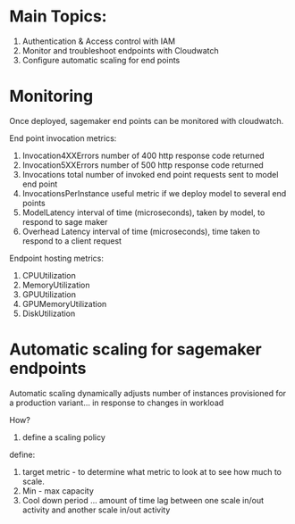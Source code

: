 # Main Topics:

1. Authentication & Access control with IAM
2. Monitor and troubleshoot endpoints with Cloudwatch
3. Configure automatic scaling for end points

# Monitoring
Once deployed, sagemaker end points can be monitored with cloudwatch.

End point invocation metrics:
1. Invocation4XXErrors
   number of 400 http response code returned 
2. Invocation5XXErrors
   number of 500 http response code returned 
3. Invocations
   total number of invoked end point requests sent to model end point
4. InvocationsPerInstance
   useful metric if we deploy model to several end points
5. ModelLatency
   interval of time (microseconds), taken by model, to respond to sage maker
6. Overhead Latency
   interval of time (microseconds), time taken to respond to a client request


Endpoint hosting metrics:
1. CPUUtilization
2. MemoryUtilization
3. GPUUtilization
4. GPUMemoryUtilization
5. DiskUtilization


# Automatic scaling for sagemaker endpoints
Automatic scaling dynamically adjusts number of instances provisioned 
for a production variant... in response to changes in workload

How?
1. define a scaling policy

define: 

1. target metric - to determine what metric to look at to see how much to scale. 
2. Min - max capacity 
3. Cool down period ... amount of time lag between one scale in/out activity and another scale in/out activity


